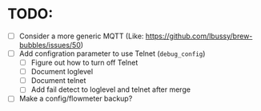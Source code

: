 # TODO:

- [ ] Consider a more generic MQTT (Like: https://github.com/lbussy/brew-bubbles/issues/50)
- [ ] Add configration parameter to use Telnet (`debug_config`)
    - [ ] Figure out how to turn off Telnet
    - [ ] Document loglevel
    - [ ] Document telnet
    - [ ] Add fail detect to loglevel and telnet after merge
- [ ] Make a config/flowmeter backup?
